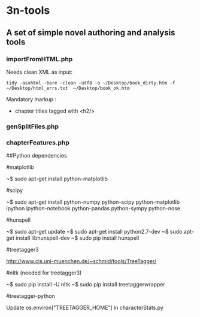 # 3n-tools
## A set of simple novel authoring and analysis tools

### importFromHTML.php

Needs clean XML as input:

	tidy -asxhtml -bare -clean -utf8 -o ~/Desktop/book_dirty.htm -f ~/Desktop/html_errs.txt  ~/Desktop/book_ok.htm

Mandatory markup :

- chapter titles tagged with &lt;h2/&gt;

### genSplitFiles.php




### chapterFeatures.php




##Python dependencies

#matplotlib

~$  sudo apt-get install python-matplotlib

#scipy

~$  sudo apt-get install python-numpy python-scipy python-matplotlib ipython ipython-notebook python-pandas python-sympy python-nose

#hunspell

~$	sudo apt-get update
~$	sudo apt-get install python2.7-dev
~$	sudo apt-get install libhunspell-dev
~$	sudo pip install hunspell

#treetagger3

http://www.cis.uni-muenchen.de/~schmid/tools/TreeTagger/

#nltk (needed for treetagger3)

~$	sudo pip install -U nltk
~$	sudo pip install treetaggerwrapper

#treetagger-python

Update os.environ["TREETAGGER_HOME"] in characterStats.py
